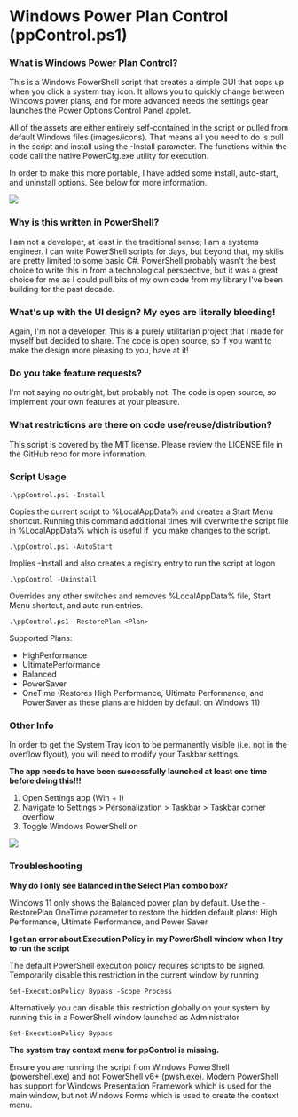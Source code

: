 # Windows Power Plan Control (ppControl.ps1)

### What is Windows Power Plan Control?

This is a Windows PowerShell script that creates a simple GUI that pops up when you click a system tray icon. It allows you to quickly change between Windows power plans, and for more advanced needs the settings gear launches the Power Options Control Panel applet.

All of the assets are either entirely self-contained in the script or pulled from default Windows files (images/icons). That means all you need to do is pull in the script and install using the -Install parameter. The functions within the code call the native PowerCfg.exe utility for execution.

In order to make this more portable, I have added some install, auto-start, and uninstall options. See below for more information.

![](https://user-images.githubusercontent.com/67383581/150015176-5e93fe16-9d51-4ec3-ac39-3f8baaf55280.png)

### Why is this written in PowerShell?

I am not a developer, at least in the traditional sense; I am a systems engineer. I can write PowerShell scripts for days, but beyond that, my skills are pretty limited to some basic C#. PowerShell probably wasn't the best choice to write this in from a technological perspective, but it was a great choice for me as I could pull bits of my own code from my library I've been building for the past decade.

### What's up with the UI design? My eyes are literally bleeding!

Again, I'm not a developer. This is a purely utilitarian project that I made for myself but decided to share. The code is open source, so if you want to make the design more pleasing to you, have at it!

### Do you take feature requests?

I'm not saying no outright, but probably not. The code is open source, so implement your own features at your pleasure.

### What restrictions are there on code use/reuse/distribution?

This script is covered by the MIT license. Please review the LICENSE file in the GitHub repo for more information.

### Script Usage

```
.\ppControl.ps1 -Install
```

Copies the current script to %LocalAppData% and creates a Start Menu shortcut. Running this command additional times will overwrite the script file in %LocalAppData% which is useful if  you make changes to the script.

```
.\ppControl.ps1 -AutoStart
```

Implies -Install and also creates a registry entry to run the script at logon

```
.\ppControl -Uninstall
```

Overrides any other switches and removes %LocalAppData% file, Start Menu shortcut, and auto run entries.

```
.\ppControl.ps1 -RestorePlan <Plan>
```

Supported Plans:

*   HighPerformance
*   UltimatePerformance
*   Balanced
*   PowerSaver
*   OneTime (Restores High Performance, Ultimate Performance, and PowerSaver as these plans are hidden by default on Windows 11)

### Other Info

In order to get the System Tray icon to be permanently visible (i.e. not in the overflow flyout), you will need to modify your Taskbar settings.

**The app needs to have been successfully launched at least one time before doing this!!!**

1.  Open Settings app (Win + I)
2.  Navigate to Settings > Personalization > Taskbar > Taskbar corner overflow
3.  Toggle Windows PowerShell on

![](https://user-images.githubusercontent.com/67383581/150015967-b4f2783d-c6b0-4df8-8703-c8d7a00fab74.png)

### Troubleshooting

**Why do I only see Balanced in the Select Plan combo box?**

Windows 11 only shows the Balanced power plan by default. Use the -RestorePlan OneTime parameter to restore the hidden default plans: High Performance, Ultimate Performance, and Power Saver

**I get an error about Execution Policy in my PowerShell window when I try to run the script**

The default PowerShell execution policy requires scripts to be signed. Temporarily disable this restriction in the current window by running 

```
Set-ExecutionPolicy Bypass -Scope Process
```

Alternatively you can disable this restriction globally on your system by running this in a PowerShell window launched as Administrator

```
Set-ExecutionPolicy Bypass
```

**The system tray context menu for ppControl is missing.**

Ensure you are running the script from Windows PowerShell (powershell.exe) and not PowerShell v6+ (pwsh.exe). Modern PowerShell has support for Windows Presentation Framework which is used for the main window, but not Windows Forms which is used to create the context menu.
